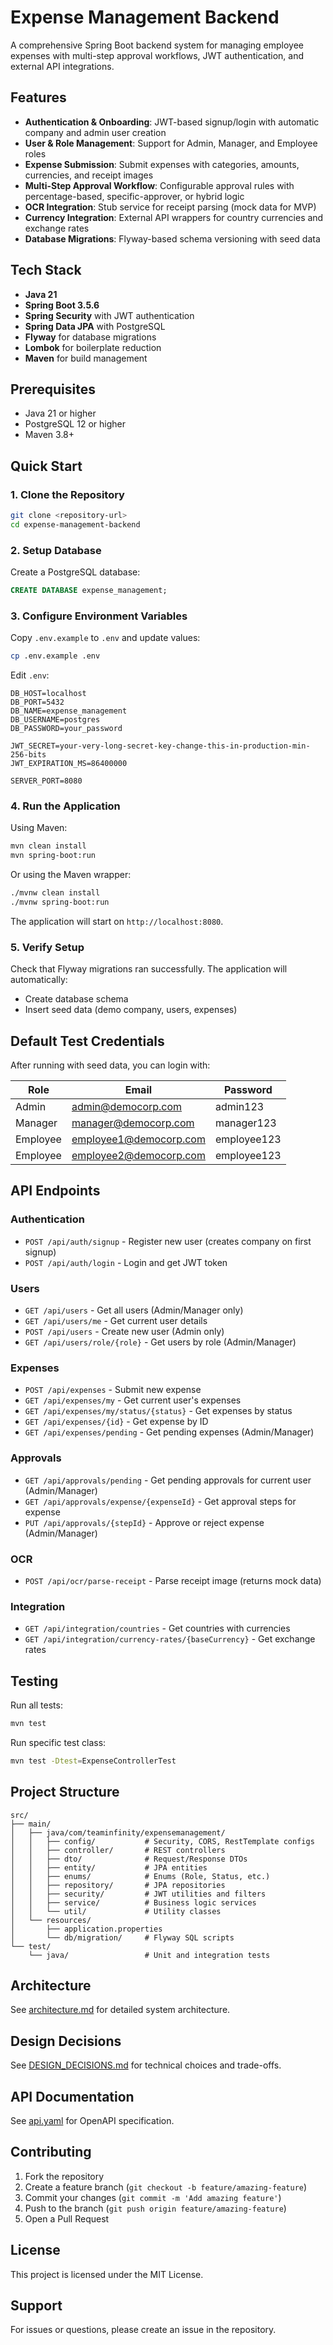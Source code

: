 # Expense Management Backend

A comprehensive Spring Boot backend system for managing employee expenses with multi-step approval workflows, JWT authentication, and external API integrations.

## Features

- **Authentication & Onboarding**: JWT-based signup/login with automatic company and admin user creation
- **User & Role Management**: Support for Admin, Manager, and Employee roles
- **Expense Submission**: Submit expenses with categories, amounts, currencies, and receipt images
- **Multi-Step Approval Workflow**: Configurable approval rules with percentage-based, specific-approver, or hybrid logic
- **OCR Integration**: Stub service for receipt parsing (mock data for MVP)
- **Currency Integration**: External API wrappers for country currencies and exchange rates
- **Database Migrations**: Flyway-based schema versioning with seed data

## Tech Stack

- **Java 21**
- **Spring Boot 3.5.6**
- **Spring Security** with JWT authentication
- **Spring Data JPA** with PostgreSQL
- **Flyway** for database migrations
- **Lombok** for boilerplate reduction
- **Maven** for build management

## Prerequisites

- Java 21 or higher
- PostgreSQL 12 or higher
- Maven 3.8+

## Quick Start

### 1. Clone the Repository

```bash
git clone <repository-url>
cd expense-management-backend
```

### 2. Setup Database

Create a PostgreSQL database:

```sql
CREATE DATABASE expense_management;
```

### 3. Configure Environment Variables

Copy `.env.example` to `.env` and update values:

```bash
cp .env.example .env
```

Edit `.env`:

```properties
DB_HOST=localhost
DB_PORT=5432
DB_NAME=expense_management
DB_USERNAME=postgres
DB_PASSWORD=your_password

JWT_SECRET=your-very-long-secret-key-change-this-in-production-min-256-bits
JWT_EXPIRATION_MS=86400000

SERVER_PORT=8080
```

### 4. Run the Application

Using Maven:

```bash
mvn clean install
mvn spring-boot:run
```

Or using the Maven wrapper:

```bash
./mvnw clean install
./mvnw spring-boot:run
```

The application will start on `http://localhost:8080`.

### 5. Verify Setup

Check that Flyway migrations ran successfully. The application will automatically:
- Create database schema
- Insert seed data (demo company, users, expenses)

## Default Test Credentials

After running with seed data, you can login with:

| Role     | Email                    | Password     |
|----------|--------------------------|--------------|
| Admin    | admin@democorp.com       | admin123     |
| Manager  | manager@democorp.com     | manager123   |
| Employee | employee1@democorp.com   | employee123  |
| Employee | employee2@democorp.com   | employee123  |

## API Endpoints

### Authentication
- `POST /api/auth/signup` - Register new user (creates company on first signup)
- `POST /api/auth/login` - Login and get JWT token

### Users
- `GET /api/users` - Get all users (Admin/Manager only)
- `GET /api/users/me` - Get current user details
- `POST /api/users` - Create new user (Admin only)
- `GET /api/users/role/{role}` - Get users by role (Admin/Manager)

### Expenses
- `POST /api/expenses` - Submit new expense
- `GET /api/expenses/my` - Get current user's expenses
- `GET /api/expenses/my/status/{status}` - Get expenses by status
- `GET /api/expenses/{id}` - Get expense by ID
- `GET /api/expenses/pending` - Get pending expenses (Admin/Manager)

### Approvals
- `GET /api/approvals/pending` - Get pending approvals for current user (Admin/Manager)
- `GET /api/approvals/expense/{expenseId}` - Get approval steps for expense
- `PUT /api/approvals/{stepId}` - Approve or reject expense (Admin/Manager)

### OCR
- `POST /api/ocr/parse-receipt` - Parse receipt image (returns mock data)

### Integration
- `GET /api/integration/countries` - Get countries with currencies
- `GET /api/integration/currency-rates/{baseCurrency}` - Get exchange rates

## Testing

Run all tests:

```bash
mvn test
```

Run specific test class:

```bash
mvn test -Dtest=ExpenseControllerTest
```

## Project Structure

```
src/
├── main/
│   ├── java/com/teaminfinity/expensemanagement/
│   │   ├── config/           # Security, CORS, RestTemplate configs
│   │   ├── controller/       # REST controllers
│   │   ├── dto/              # Request/Response DTOs
│   │   ├── entity/           # JPA entities
│   │   ├── enums/            # Enums (Role, Status, etc.)
│   │   ├── repository/       # JPA repositories
│   │   ├── security/         # JWT utilities and filters
│   │   ├── service/          # Business logic services
│   │   └── util/             # Utility classes
│   └── resources/
│       ├── application.properties
│       └── db/migration/     # Flyway SQL scripts
└── test/
    └── java/                 # Unit and integration tests
```

## Architecture

See [architecture.md](architecture.md) for detailed system architecture.

## Design Decisions

See [DESIGN_DECISIONS.md](DESIGN_DECISIONS.md) for technical choices and trade-offs.

## API Documentation

See [api.yaml](api.yaml) for OpenAPI specification.

## Contributing

1. Fork the repository
2. Create a feature branch (`git checkout -b feature/amazing-feature`)
3. Commit your changes (`git commit -m 'Add amazing feature'`)
4. Push to the branch (`git push origin feature/amazing-feature`)
5. Open a Pull Request

## License

This project is licensed under the MIT License.

## Support

For issues or questions, please create an issue in the repository.

